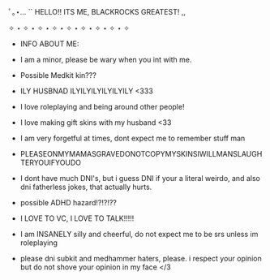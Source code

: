 ﾟ｡⋆… `` HELLO!! ITS ME, BLACKROCKS GREATEST! ,,

✧ ⋆ ✧ ⋆ ✧ ⋆ ✧ ⋆ ✧ ⋆ ✧ ⋆ ✧ ⋆ ✧ ⋆ ✧ 

- INFO ABOUT ME:

- I am a minor, please be wary when you int with me.
- Possible Medkit kin???
- ILY HUSBNAD ILYILYILYILYILYILY <333
- I love roleplaying and being around other people!
- I love making gift skins with my husband <33
- I am very forgetful at times, dont expect me to remember stuff man
- PLEASEONMYMAMASGRAVEDONOTCOPYMYSKINSIWILLMANSLAUGHTERYOUIFYOUDO
- I dont have much DNI's, but i guess DNI if your a literal weirdo, and also dni fatherless jokes, that actually hurts.
- possible ADHD hazard!?!?!??
- I LOVE TO VC, I LOVE TO TALK!!!!!
- I am INSANELY silly and cheerful, do not expect me to be srs unless im roleplaying
- please dni subkit and medhammer haters, please. i respect your opinion but do not shove your opinion in my face </3
